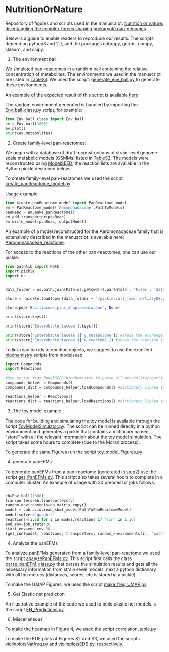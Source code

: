 # NutritionOrNature

Repository of figures and scripts used in the manuscript: [Nutrition or nature: disentangling the complex forces shaping prokaryote pan-genomes](https://bmcecolevol.biomedcentral.com/articles/10.1186/s12862-022-02052-3)

Below is a guide to enable readers to reproduce our results. The scripts depend on python3 and 2.7, and the packages cobrapy, gurobi, numpy, sklearn, and scipy. 


1) The environment ball:

We simulated pan-reactomes in a random ball containing the relative concentration of metabolites. The environments we used in the manuscript are listed in [TableS3](https://github.com/danielriosgarza/NutritionOrNature/blob/main/Table_S3.xlsx). We used the script: [generate_env_ball.py](https://github.com/danielriosgarza/NutritionOrNature/blob/main/Scripts/generate_env_ball.py) to generate these environments.

An example of the expected result of this script is available [here](https://github.com/danielriosgarza/NutritionOrNature/blob/main/Files/env_ball_1000.tsv)

The random environment generated is handled by importing the [Env_ball_class.py](https://github.com/danielriosgarza/NutritionOrNature/blob/main/Scripts/Env_ball_class.py) script, for example:

```python
from Env_ball_class import Env_ball
ev = Env_ball(1000)
ev.plot()
print(ev.metabolites)

```

2) Create family-level pan-reactomes:

We begin with a database of draft reconstructions of strain-level genome-scale metabolic models (GSMMs) listed in [TableS2](https://github.com/danielriosgarza/NutritionOrNature/blob/main/Table_S2.xlsx). The models were reconstructed using [ModelSEED](https://modelseed.org/), the reaction lists are available in the Python pickle described below.

To create family-level pan-reactomes we used the script [create_panReactome_model.py](https://github.com/danielriosgarza/NutritionOrNature/blob/main/Scripts/create_panReactome_model.py). 

Usage example:
```python
from create_panReactome_model import PanReactome_model
em = PanReactome_model('Aeromonadaceae',PathToModels)
panReac = em.make_panReactome()
em.add_transporter(panReac)
em.write_model(panReac, outputModel)

```

An example of a model reconstructed for the Aeromonadaceae family that is extensively described in the manuscript is available here: [Aeromonadaceae_reactome](https://github.com/danielriosgarza/NutritionOrNature/blob/main/Files/Aeromonadaceae.ensembl.sbml). 

For access to the reactions of the other pan-reactomes, one can use our pickle:

```python
from pathlib import Path
import pickle
import os


data_folder = os.path.join(Path(os.getcwd()).parents[0], 'Files', 'data')

store =  pickle.load(open(data_folder + '/pickles/all_fams.tertiaryDS.pkl', 'rb'))

store.pop('Bacillaceae_plus_Anaplasmataceae', None)

print(store.keys())

print(store['Enterobacteriaceae'].keys())

print(store['Enterobacteriaceae']['y_metabolome']) #shows the exchange reaction ids
print(store['Enterobacteriaceae']['x_reactome']) #shows the reaction ids
```

To link reaction ids to reaction objects, we suggest to use the excellent [biochemistry](https://github.com/ModelSEED/ModelSEEDDatabase/tree/master/Biochemistry) scripts from modelseed 

```python
import Compounds
import Reactions

#Use script from ModelSEED biochemistry to parse all metabolite/reaction info
compounds_helper = Compounds()
compounds_dict = compounds_helper.loadCompounds() #dictionary linked to mSEED id contains all the database information about the metabolites.

reactions_helper = Reactions()
reactions_dict = reactions_helper.loadReactions() #dictionary linked to mSEED id has contains the database information about the reactions.

```



3) The toy model example

The code for building and simulating the toy model is available through the script [ToyModelSimulator.py](https://github.com/danielriosgarza/NutritionOrNature/blob/main/Scripts/toyModelSimulator.py). The script can be runned directly in a python environment and generates a pickle that contains a dictionary named "store" with all the relevant information about the toy model simulation. The script takes some hours to complete (due to the Moran process).

To generate the same Figures run the script [toy_model_Figures.py](https://github.com/danielriosgarza/NutritionOrNature/blob/main/Scripts/toy_model_Figures.py)

4) generate panEFMs

To generate panEFMs from a pan-reactome (generated in step2) use the script [get_PanEFMs.py](https://github.com/danielriosgarza/NutritionOrNature/blob/main/Scripts/get_PanEFMs.py). 
This script also takes several hours to complete in a computer cluster. An example of usage with 20 preocessor jobs follows:

```python

eb=Env_ball(1000)
transporters=eb.transporters[:]
random_environments=eb.matrix.copy()
model = cobra.io.read_sbml_model(PathToPanReactomeModel)
model.solver='gurobi'
reactions=[i.id for i in model.reactions if 'rxn' in i.id]
end_env=job_state*20
start_env=end_env-20
[get_run(model, reactions, transporters, random_environments[i], 'pathToResults'+str(i)+'.tsv', 1000, job_state*3) for i in range(start_env, end_env,1)]

```

4) Analyze the panEFMs

To analyze panEFMs generated from a family-level pan-reactome we used the script [analyzePanEFMs.py](https://github.com/danielriosgarza/NutritionOrNature/blob/main/Scripts/analyzePanEFMs.py). This script first calls the class [parse_panEFM_class.py](https://github.com/danielriosgarza/NutritionOrNature/blob/main/Scripts/parse_panEFM_class.py) that parses the simulation results and gets all the necessary information from strain-level models, next a python dictionary with all the metrics (distances, scores, etc is stored in a pickle).

To make the UMAP Figures, we used the script [make_freq_UMAP.py](https://github.com/danielriosgarza/NutritionOrNature/blob/main/Scripts/make_freq_UMAP.py)

5) Get Elastic net prediction

An illustrative example of the code we used to build elastic net models is the script [EN_Predictions.py](https://github.com/danielriosgarza/NutritionOrNature/blob/main/Scripts/EN_Predictions.py).

6) Miscellaneous

To make the heatmap in Figure 4, we used the script [correlation_table.py](https://github.com/danielriosgarza/NutritionOrNature/blob/main/Scripts/correlation_table.py)

To make the KDE plots of Figures S2 and S3, we used the scripts [violinplotsNatfreq.py](https://github.com/danielriosgarza/NutritionOrNature/blob/main/Scripts/violinplotsNatfreq.py) and [violinplotsEDS.py](https://github.com/danielriosgarza/NutritionOrNature/blob/main/Scripts/violinplotsEDS.py), respectively.
